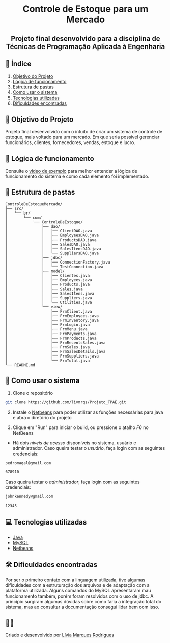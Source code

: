 <h1 align="center">Controle de Estoque para um Mercado</h1>
<h2 align="center">Projeto final desenvolvido para a disciplina de Técnicas de Programação Aplicada à Engenharia</h2>


## 📌 Índice
1. [Objetivo do Projeto](#-objetivo-do-projeto)
2. [Lógica de funcionamento](#-lógica-de-funcionamento)
3. [Estrutura de pastas](#-estrutura-de-pastas)
4. [Como usar o sistema](#-como-usar-o-sistema)
5. [Tecnologias utilizadas](#-tecnologias-utilizadas)
6. [Dificuldades encontradas](#️-dificuldades-encontradas)


## 📖 Objetivo do Projeto
Projeto final desenvolvido com o intuito de criar um sistema de controle de estoque, mais voltado para um mercado. Em que seria possível gerenciar funcionários, clientes, fornecedores, vendas, estoque e lucro.


## 🎯 Lógica de funcionamento
Consulte o [vídeo de exemplo](https://netbeans.apache.org/front/main/download/nb122/nb122/) para melhor entender a lógica de funcionamento do sistema e como cada elemento foi implementado.

## 📂 Estrutura de pastas
 
```
ControleDeEstoqueMercado/
├── src/
│   └── br/
│       └── com/
│           └── ControleDeEstoque/
│               ├── dao/
│               │   ├── ClientDAO.java
│               │   ├── EmployeesDAO.java
│               │   ├── ProductsDAO.java
│               │   ├── SalesDAO.java
│               │   ├── SalesItensDAO.java
│               │   └── SuppliersDAO.java
│               ├── jdbc/
│               │   ├── ConnectionFactory.java
│               │   └── TestConnection.java
│               ├── model/
│               │   ├── Clientes.java
│               │   ├── Employees.java
│               │   ├── Products.java
│               │   ├── Sales.java
│               │   ├── SalesItens.java
│               │   ├── Suppliers.java
│               │   └── Utilities.java
│               └── view/
│                   ├── FrmClient.java
│                   ├── FrmEmployees.java
│                   ├── FrmInventory.java
│                   ├── FrmLogin.java
│                   ├── FrmMenu.java
│                   ├── FrmPayments.java
│                   ├── FrmProducts.java
│                   ├── FrmRecentsSales.java
│                   ├── FrmSales.java
│                   ├── FrmSalesDetails.java
│                   ├── FrmSuppliers.java
│                   └── FrmTotal.java
└── README.md
```

## 🚀 Como usar o sistema

1. Clone o repositório
```bash
git clone https://github.com/livmrqs/Projeto_TPAE.git
```
2. Instale o [Netbeans](https://netbeans.apache.org/front/main/download/nb122/nb122/) para poder utilizar as funções necessárias para java e abra o diretório do projeto
 
3. Clique em "Run" para iniciar o build, ou pressione o atalho *F6* no NetBeans

- Há dois *níveis de acesso* disponíveis no sistema, usuário e administrador. Caso queira testar o *usuário*, faça login com as seguintes credenciais:
```bash
pedromagal@gmail.com
```
```bash
678910
```
Caso queira testar o *administrador*, faça login com as seguintes credenciais:
```bash
johnkennedy@gmail.com
```
```bash
12345
```

## 💻 Tecnologias utilizadas
- [Java](https://docs.oracle.com/javase/)
- [MySQL](https://dev.mysql.com/doc/)
- [Netbeans](https://netbeans.apache.org/front/main/download/nb122/nb122/)


## 🛠️ Dificuldades encontradas
Por ser o primeiro contato com a linguagem utilizada, tive algumas dificuldades com a estruturação dos arquivos e de adaptação com a plataforma utilizada. Alguns comandos do MySQL apresentaram mau funcionamento também, porém foram resolvidos com o uso de jdbc. A princípio surgiram algumas dúvidas sobre como faria a integração total do sistema, mas ao consultar a documentação consegui lidar bem com isso.

## ✍🏻 
Criado e desenvolvido por [Lívia Marques Rodrigues](https://github.com/livmrqs)


